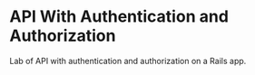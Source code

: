 # API With Authentication and Authorization

Lab of API with authentication and authorization
on a Rails app.
